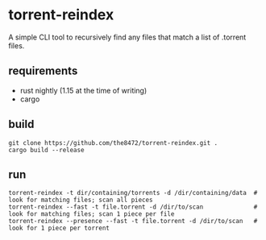 # torrent-reindex

A simple CLI tool to recursively find any files that match a list of .torrent files.

## requirements

* rust nightly (1.15 at the time of writing)
* cargo

## build

    git clone https://github.com/the8472/torrent-reindex.git .
    cargo build --release

## run

    torrent-reindex -t dir/containing/torrents -d /dir/containing/data  # look for matching files; scan all pieces
    torrent-reindex --fast -t file.torrent -d /dir/to/scan              # look for matching files; scan 1 piece per file
    torrent-reindex --presence --fast -t file.torrent -d /dir/to/scan   # look for 1 piece per torrent
